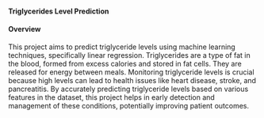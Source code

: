 #### Triglycerides Level Prediction
#### Overview
This project aims to predict triglyceride levels using machine learning techniques, specifically linear regression. Triglycerides are a type of fat in the blood, formed from excess calories and stored in fat cells. 
They are released for energy between meals. Monitoring triglyceride levels is crucial because high levels can lead to health issues like heart disease, stroke, and pancreatitis.
By accurately predicting triglyceride levels based on various features in the dataset, this project helps in early detection and management of these conditions, potentially improving patient outcomes.
